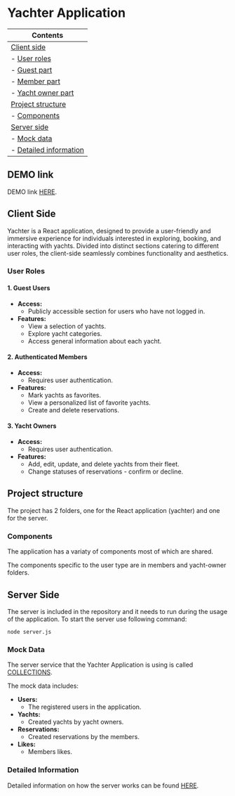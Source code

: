 # Yachter Application

| Contents
|---
| [Client side](#client-side)
| - [User roles](#user-roles)
|   - [Guest part](#guest-part)
|   - [Member part](#member-part)
|   - [Yacht owner part](#yacht-owner-part)
| [Project structure](#project-structure)
|   - [Components](#components)
| [Server side](#server)
| - [Mock data](#mock-data)
| - [Detailed information](#detailed-information)

## DEMO link

DEMO link [HERE](https://yachter-4b746.firebaseapp.com).

## Client Side

Yachter is a React application, designed to provide a user-friendly and immersive experience for individuals interested in exploring, booking, and interacting with yachts. Divided into distinct sections catering to different user roles, the client-side seamlessly combines functionality and aesthetics.

### User Roles

#### 1. Guest Users

- **Access:**
  - Publicly accessible section for users who have not logged in.
- **Features:**
  - View a selection of yachts.
  - Explore yacht categories.
  - Access general information about each yacht.

#### 2. Authenticated Members

- **Access:**
  - Requires user authentication.
- **Features:**
  - Mark yachts as favorites.
  - View a personalized list of favorite yachts.
  - Create and delete reservations.

#### 3. Yacht Owners

- **Access:**
  - Requires user authentication.
- **Features:**
  - Add, edit, update, and delete yachts from their fleet.
  - Change statuses of reservations - confirm or decline.

## Project structure

The project has 2 folders, one for the React application (yachter) and one for the server.

### Components

The application has a variaty of components most of which are shared.

The components specific to the user type are in members and yacht-owner folders.

## Server Side

The server is included in the repository and it needs to run during the usage of the application. To start the server use following command:
```
node server.js
```

### Mock Data

The server service that the Yachter Application is using is called [COLLECTIONS](https://github.com/softuni-practice-server/softuni-practice-server/blob/master/COLLECTIONS.md).

The mock data includes:
- **Users:**
  - The registered users in the application.
- **Yachts:**
  - Created yachts by yacht owners.
- **Reservations:**
  - Created reservations by the members.
- **Likes:**
  - Members likes.

### Detailed Information

Detailed information on how the server works can be found [HERE](https://github.com/softuni-practice-server/softuni-practice-server/tree/master).




